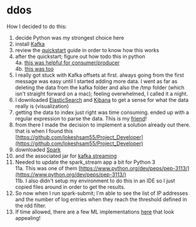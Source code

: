 # ddos
How I decided to do this:
1. decide Python was my strongest choice here
2. install [Kafka](https://kafka.apache.org)
3. review the [quickstart](https://kafka.apache.org/quickstart) guide in order to know how this works
4. after the quickstart; figure out how todo this in python  
  4a. [this was helpful for consumer/producer](https://medium.com/@mukeshkumar_46704/consume-json-messages-from-kafka-using-kafka-pythons-deserializer-859f5d39e02c)  
  4b. [this was too](https://towardsdatascience.com/kafka-python-explained-in-10-lines-of-code-800e3e07dad1)
5. I really got stuck with Kafka offsets at first.  always going from the first message was easy until I started adding more data.  I went as far as deleting the data from the kafka folder and also the /tmp folder (which isn't straight forward on a mac); feeling overwhelmed, I called it a night.
6. I downloaded [ElasticSearch](https://www.elastic.co/) and [Kibana](https://www.elastic.co/start) to get a sense for what the data really is (visualization)
7. getting the data to index just right was time consuming.  ended up with a regular expression to parse the data.  This is my [friend](https://regexr.com)!
8. from there I made the decision to implement a solution already out there.  that is when I found this [https://github.com/lokeshsam55/Project_Developer](https://github.com/lokeshsam55/Project_Developer)
9. downloaded [Spark](https://spark.apache.org/)
10. and the associated jar for [kafka streaming](https://search.maven.org/search?q=a:spark-streaming-kafka-0-8-assembly_2.11)
11. Needed to update the spark_stream app a bit for Python 3  
	11a. This was one of them [https://www.python.org/dev/peps/pep-3113/](https://www.python.org/dev/peps/pep-3113/)  
	11b. I also didn't setup my environment to do this in an IDE so I just copied files around in order to get the results.
12. So now when I run spark-submit; I'm able to see the list of IP addresses and the number of log entries when they reach the threshold defined in the rdd filter.
13. If time allowed, there are a few ML implementations [here](https://github.com/lbnl-cybersecurity/ddos-detection/tree/master/detection_framework) that look appealing!  
